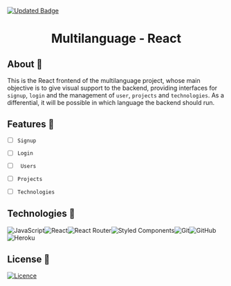 
<!-- [![Visits Badge](https://badges.pufler.dev/visits/VictorGVC/ProjectMultilanguage-Node)](https://github.com/VictorGVC/ProjectMultilanguage-React) -->
[![Updated Badge](https://badges.pufler.dev/updated/VictorGVC/ProjectMultilanguage-React)](https://github.com/VictorGVC/ProjectMultilanguage-React/commits/main)

<h1 align="center">Multilanguage - React</h1>

## About 🎯

This is the React frontend of the multilanguage project, whose main objective is to give visual support to the backend, providing interfaces for ``signup``, ``login`` and the management of ``user``, ``projects`` and ``technologies``. As a differential, it will be possible in which language the backend should run.

## Features 🌟

- [ ] ``Signup``
- [ ] ``Login``
- [ ] `` Users``
- [ ] ``Projects``
- [ ] ``Technologies``


## Technologies 🚀
![JavaScript](https://img.shields.io/badge/javascript-%23323330.svg?style=for-the-badge&logo=javascript&logoColor=%23F7DF1E)![React](https://img.shields.io/badge/react-%2320232a.svg?style=for-the-badge&logo=react&logoColor=%2361DAFB)![React Router](https://img.shields.io/badge/React_Router-CA4245?style=for-the-badge&logo=react-router&logoColor=white)![Styled Components](https://img.shields.io/badge/styled--components-DB7093?style=for-the-badge&logo=styled-components&logoColor=white)![Git](https://img.shields.io/badge/git-%23F05033.svg?style=for-the-badge&logo=git&logoColor=white)![GitHub](https://img.shields.io/badge/github-%23121011.svg?style=for-the-badge&logo=github&logoColor=white)![Heroku](https://img.shields.io/badge/heroku-%23430098.svg?style=for-the-badge&logo=heroku&logoColor=white)

## License 📝

[![Licence](https://img.shields.io/github/license/Ileriayo/markdown-badges?style=for-the-badge)](./LICENSE)
